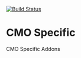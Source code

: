 [![Build Status](https://travis-ci.org/ecosoft-odoo/cmo_specific.svg?branch=master)](https://travis-ci.org/ecosoft-odoo/cmo_specific)

# CMO Specific

CMO Specific Addons
